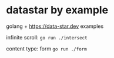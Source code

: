 # datastar by example

golang + https://data-star.dev examples


infinite scroll:
`go run ./intersect`

content type: form
`go run ./form`